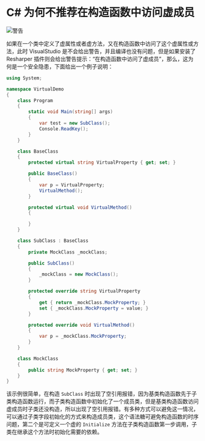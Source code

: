 # C# 为何不推荐在构造函数中访问虚成员


![警告](https://cdn.jsdelivr.net/gh/fengrui358/img@main/282687-20170603231748899-1742988080.png "警告")

如果在一个类中定义了虚属性或者虚方法，又在构造函数中访问了这个虚属性或方法，此时 VisualStudio 是不会给出警告，并且编译也没有问题，但是如果安装了 Resharper 插件则会给出警告提示：“在构造函数中访问了虚成员”，那么，这为何是一个安全隐患，下面给出一个例子说明：

```csharp
using System;

namespace VirtualDemo
{
    class Program
    {
        static void Main(string[] args)
        {
            var test = new SubClass();
            Console.ReadKey();
        }
    }

    class BaseClass
    {
        protected virtual string VirtualProperty { get; set; }

        public BaseClass()
        {
            var p = VirtualProperty;
            VirtualMethod();
        }

        protected virtual void VirtualMethod()
        {

        }
    }

    class SubClass : BaseClass
    {
        private MockClass _mockClass;

        public SubClass()
        {
            _mockClass = new MockClass();
        }

        protected override string VirtualProperty
        {
            get { return _mockClass.MockProperty; }
            set { _mockClass.MockProperty = value; }
        }

        protected override void VirtualMethod()
        {
            var p = _mockClass.MockProperty;
        }
    }

    class MockClass
    {
        public string MockProperty { get; set; }
    }
}
```

该示例很简单，在构造 `SubClass` 时出现了空引用报错，因为基类构造函数先于子类构造函数运行，而子类构造函数中初始化了一个成员类，但是基类构造函数访问虚成员时子类还没构造，所以出现了空引用报错。有多种方式可以避免这一情况，可以通过子类字段初始化的方式来构造成员类，这个语法糖可避免构造函数的时序问题，第二个是可定义一个虚的 `Initialize` 方法在子类构造函数第一步调用，子类在继承这个方法时初始化需要的依赖。


